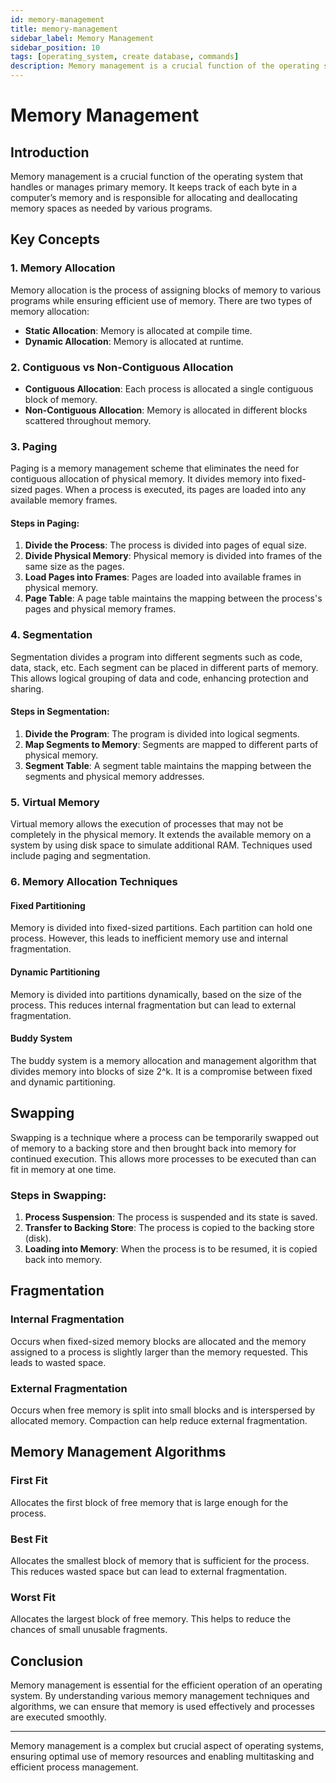 ```yaml
---
id: memory-management
title: memory-management
sidebar_label: Memory Management
sidebar_position: 10
tags: [operating_system, create database, commands]
description: Memory management is a crucial function of the operating system that handles or manages primary memory.
---
```

# Memory Management

## Introduction
Memory management is a crucial function of the operating system that handles or manages primary memory. It keeps track of each byte in a computer’s memory and is responsible for allocating and deallocating memory spaces as needed by various programs.

## Key Concepts

### 1. Memory Allocation
Memory allocation is the process of assigning blocks of memory to various programs while ensuring efficient use of memory. There are two types of memory allocation:
- **Static Allocation**: Memory is allocated at compile time.
- **Dynamic Allocation**: Memory is allocated at runtime.

### 2. Contiguous vs Non-Contiguous Allocation
- **Contiguous Allocation**: Each process is allocated a single contiguous block of memory.
- **Non-Contiguous Allocation**: Memory is allocated in different blocks scattered throughout memory.

### 3. Paging
Paging is a memory management scheme that eliminates the need for contiguous allocation of physical memory. It divides memory into fixed-sized pages. When a process is executed, its pages are loaded into any available memory frames.

#### Steps in Paging:
1. **Divide the Process**: The process is divided into pages of equal size.
2. **Divide Physical Memory**: Physical memory is divided into frames of the same size as the pages.
3. **Load Pages into Frames**: Pages are loaded into available frames in physical memory.
4. **Page Table**: A page table maintains the mapping between the process's pages and physical memory frames.

### 4. Segmentation
Segmentation divides a program into different segments such as code, data, stack, etc. Each segment can be placed in different parts of memory. This allows logical grouping of data and code, enhancing protection and sharing.

#### Steps in Segmentation:
1. **Divide the Program**: The program is divided into logical segments.
2. **Map Segments to Memory**: Segments are mapped to different parts of physical memory.
3. **Segment Table**: A segment table maintains the mapping between the segments and physical memory addresses.

### 5. Virtual Memory
Virtual memory allows the execution of processes that may not be completely in the physical memory. It extends the available memory on a system by using disk space to simulate additional RAM. Techniques used include paging and segmentation.

### 6. Memory Allocation Techniques

#### Fixed Partitioning
Memory is divided into fixed-sized partitions. Each partition can hold one process. However, this leads to inefficient memory use and internal fragmentation.

#### Dynamic Partitioning
Memory is divided into partitions dynamically, based on the size of the process. This reduces internal fragmentation but can lead to external fragmentation.

#### Buddy System
The buddy system is a memory allocation and management algorithm that divides memory into blocks of size 2^k. It is a compromise between fixed and dynamic partitioning.

## Swapping
Swapping is a technique where a process can be temporarily swapped out of memory to a backing store and then brought back into memory for continued execution. This allows more processes to be executed than can fit in memory at one time.

### Steps in Swapping:
1. **Process Suspension**: The process is suspended and its state is saved.
2. **Transfer to Backing Store**: The process is copied to the backing store (disk).
3. **Loading into Memory**: When the process is to be resumed, it is copied back into memory.

## Fragmentation

### Internal Fragmentation
Occurs when fixed-sized memory blocks are allocated and the memory assigned to a process is slightly larger than the memory requested. This leads to wasted space.

### External Fragmentation
Occurs when free memory is split into small blocks and is interspersed by allocated memory. Compaction can help reduce external fragmentation.

## Memory Management Algorithms

### First Fit
Allocates the first block of free memory that is large enough for the process.

### Best Fit
Allocates the smallest block of memory that is sufficient for the process. This reduces wasted space but can lead to external fragmentation.

### Worst Fit
Allocates the largest block of free memory. This helps to reduce the chances of small unusable fragments.

## Conclusion
Memory management is essential for the efficient operation of an operating system. By understanding various memory management techniques and algorithms, we can ensure that memory is used effectively and processes are executed smoothly.

---

Memory management is a complex but crucial aspect of operating systems, ensuring optimal use of memory resources and enabling multitasking and efficient process management.
